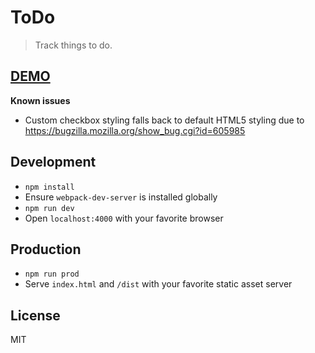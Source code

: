 ToDo
===

> Track things to do.


## [DEMO](https://shan.io/to-do/)

**Known issues**

- Custom checkbox styling falls back to default HTML5 styling due to https://bugzilla.mozilla.org/show_bug.cgi?id=605985


## Development

- `npm install`
- Ensure `webpack-dev-server` is installed globally
- `npm run dev`
- Open `localhost:4000` with your favorite browser


## Production

- `npm run prod`
- Serve `index.html` and `/dist` with your favorite static asset server


## License

MIT
